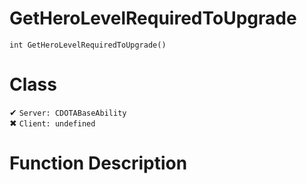 # GetHeroLevelRequiredToUpgrade
```
int GetHeroLevelRequiredToUpgrade()
```
# Class
✔ `Server: CDOTABaseAbility`  
✖ `Client: undefined`  

# Function Description

